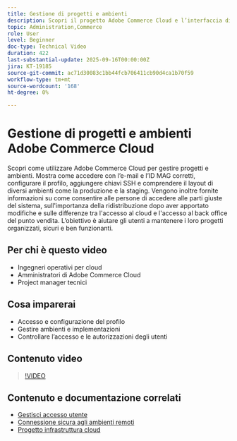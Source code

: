 ```yaml
---
title: Gestione di progetti e ambienti
description: Scopri il progetto Adobe Commerce Cloud e l’interfaccia di gestione dell’ambiente
topic: Administration,Commerce
role: User
level: Beginner
doc-type: Technical Video
duration: 422
last-substantial-update: 2025-09-16T00:00:00Z
jira: KT-19185
source-git-commit: ac71d30083c1bb44fcb706411cb90d4ca1b70f59
workflow-type: tm+mt
source-wordcount: '168'
ht-degree: 0%

---
```



# Gestione di progetti e ambienti Adobe Commerce Cloud

Scopri come utilizzare Adobe Commerce Cloud per gestire progetti e ambienti. Mostra come accedere con l’e-mail e l’ID MAG corretti, configurare il profilo, aggiungere chiavi SSH e comprendere il layout di diversi ambienti come la produzione e la staging. Vengono inoltre fornite informazioni su come consentire alle persone di accedere alle parti giuste del sistema, sull&#39;importanza della ridistribuzione dopo aver apportato modifiche e sulle differenze tra l&#39;accesso al cloud e l&#39;accesso al back office del punto vendita. L’obiettivo è aiutare gli utenti a mantenere i loro progetti organizzati, sicuri e ben funzionanti.

## Per chi è questo video

* Ingegneri operativi per cloud
* Amministratori di Adobe Commerce Cloud
* Project manager tecnici

## Cosa imparerai

* Accesso e configurazione del profilo
* Gestire ambienti e implementazioni
* Controllare l’accesso e le autorizzazioni degli utenti

## Contenuto video

>[!VIDEO](https://video.tv.adobe.com/v/3474969/?learn=on&enablevpops&captions=ita)

## Contenuto e documentazione correlati

* [Gestisci accesso utente](https://experienceleague.adobe.com/it/docs/commerce-on-cloud/user-guide/project/user-access)
* [Connessione sicura agli ambienti remoti](https://experienceleague.adobe.com/it/docs/commerce-on-cloud/user-guide/develop/secure-connections)
* [Progetto infrastruttura cloud](https://experienceleague.adobe.com/it/docs/commerce-on-cloud/user-guide/project/overview)
